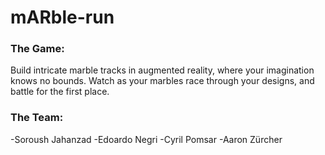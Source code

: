 # mARble-run

### The Game:
Build intricate marble tracks in augmented reality, where your imagination knows no bounds. Watch as your marbles race through your designs, and battle for the first place.

### The Team:
-Soroush Jahanzad
-Edoardo Negri
-Cyril Pomsar
-Aaron Zürcher

